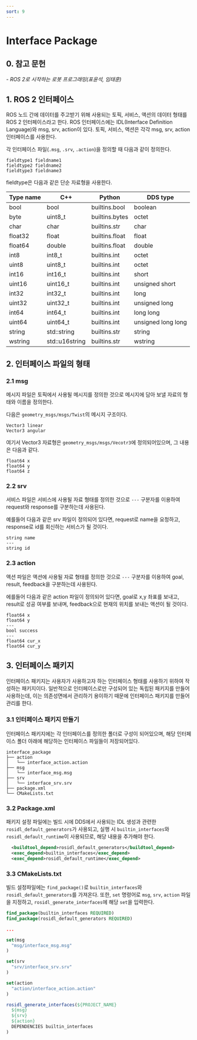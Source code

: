 ```yaml
---
sort: 9
---
```


# Interface Package

## 0. 참고 문헌
*- ROS 2로 시작하는 로봇 프로그래밍(표윤석, 임태훈)*

## 1. ROS 2 인터페이스
ROS 노드 간에 데이터를 주고받기 위해 사용되는 토픽, 서비스, 액션의 데이터 형태를 ROS 2 인터페이스라고 한다. ROS 인터페이스에는 IDL(Interface Definition Language)와 msg, srv, action이 있다. 토픽, 서비스, 액션은 각각 msg, srv, action 인터페이스를 사용한다.

각 인터페이스 파일(`.msg`, `.srv`, `.action`)을 정의할 때 다음과 같이 정의한다.
```
fieldtype1 fieldname1
fieldtype2 fieldname2
fieldtype3 fieldname3
```

fieldtype은 다음과 같은 단순 자료형을 사용한다.

Type name|C++              |Python           |DDS type          |
---------|-----------------|-----------------|------------------|
bool     |bool             |builtins.bool    |boolean           |
byte     |uint8_t          |builtins.bytes   |octet             |
char     |char             |builtins.str     |char              |
float32  |float            |builtins.float   |float             |
float64  |double           |builtins.float   |double            |
int8     |int8_t           |builtins.int     |octet             |
uint8    |uint8_t          |builtins.int     |octet             |
int16    |int16_t          |builtins.int     |short             |
uint16   |uint16_t         |builtins.int     |unsigned short    |
int32    |int32_t          |builtins.int     |long              |
uint32   |uint32_t         |builtins.int     |unsigned long     |
int64    |int64_t          |builtins.int     |long long         |
uint64   |uint64_t         |builtins.int     |unsigned long long|
string   |std::string      |builtins.str     |string            |
wstring  |std::u16string   |builtins.str     |wstring           |

## 2. 인터페이스 파일의 형태
### 2.1 msg
메시지 파일은 토픽에서 사용될 메시지를 정의한 것으로 메시지에 담아 보낼 자료의 형태와 이름을 정의한다.

다음은 `geometry_msgs/msgs/Twist`의 메시지 구조이다.
```
Vector3 linear
Vector3 angular
```
여기서 Vector3 자료형은 `geometry_msgs/msgs/Vecotr3`에 정의되어있으며, 그 내용은 다음과 같다.
```
float64 x
float64 y
float64 z
```

### 2.2 srv
서비스 파일은 서비스에 사용될 자료 형태를 정의한 것으로 `---` 구분자를 이용하여 request와 response를 구분하는데 사용된다.

예를들어 다음과 같은 srv 파일이 정의되어 있다면, request로 name을 요청하고, response로 id를 회신하는 서비스가 될 것이다.
```
string name
---
string id
```

### 2.3 action
액션 파일은 액션에 사용될 자료 형태를 정의한 것으로 `---` 구분자를 이용하여 goal, result, feedback을 구분하는데 사용된다.

에를들어 다음과 같은 action 파일이 정의되어 있다면, goal로 x,y 좌표를 보내고, result로 성공 여부를 보내며, feedback으로 현재의 위치를 보내는 액션이 될 것이다.
```
float64 x
float64 y
---
bool success
---
float64 cur_x
float64 cur_y
```

## 3. 인터페이스 패키지
인터페이스 패키지는 사용자가 사용하고자 하는 인터페이스 형태를 사용하기 위하여 작성하는 패키지이다. 일반적으로 인터페이스로만 구성되어 있는 독립된 패키지를 만들어 사용하는데, 이는 의존성면에서 관리하기 용이하기 때문에 인터페이스 패키지를 만들어 관리를 한다.

### 3.1 인터페이스 패키지 만들기
인터페이스 패키지에는 각 인터페이스를 정의한 폴더로 구성이 되어있으며, 해당 인터페이스 폴더 아래에 해당하는 인터페이스 파일들이 저장되어있다.
```
interface_package
├── action
│   └── interface_action.action
├── msg
│   └── interface_msg.msg
├── srv
│   └── interface_srv.srv
├── package.xml
└── CMakeLists.txt
```

### 3.2 Package.xml
패키지 설정 파일에는 빌드 시에 DDS에서 사용되는 IDL 생성과 관련한 `rosidl_default_generators`가 사용되고, 실행 시 `builtin_interfaces`와 `rosidl_default_runtime`이 사용되므로, 해당 내용을 추가해야 한다.
```xml
  <buildtool_depend>rosidl_default_generators</buildtool_depend>
  <exec_depend>builtin_interfaces</exec_depend>
  <exec_depend>rosidl_default_runtime</exec_depend>
```

### 3.3 CMakeLists.txt
빌드 설정파일에는 `find_package()`로 `builtin_interfaces`와 `rosidl_default_generators`를 가져온다. 또한, `set` 명령어로 `msg`, `srv`, `action` 파일을 지정하고, `rosidl_generate_interfaces`에 해당 `set`을 입력한다.

```cmake
find_package(builtin_interfaces REQUIRED)
find_package(rosidl_default_generators REQUIRED)

...

set(msg
  "msg/interface_msg.msg"
)

set(srv
  "srv/interface_srv.srv"
)

set(action
  "action/interface_action.action"
)

rosidl_generate_interfaces(${PROJECT_NAME}
  ${msg}
  ${srv}
  ${action}
  DEPENDENCIES builtin_interfaces
)
```